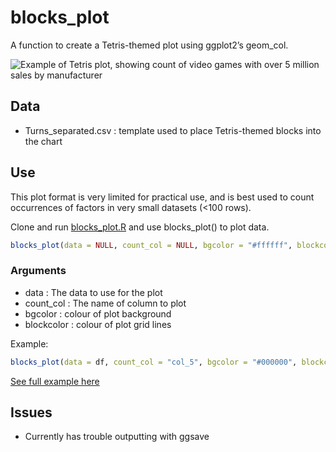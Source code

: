 blocks_plot
================

A function to create a Tetris-themed plot using ggplot2’s geom_col.

![Example of Tetris plot, showing count of video games with over 5
million sales by manufacturer](outputs/tetrisplotexample.png)

## Data

-   Turns_separated.csv : template used to place Tetris-themed blocks
    into the chart

## Use

This plot format is very limited for practical use, and is best used to
count occurrences of factors in very small datasets (\<100 rows).

Clone and run
<a href="https://github.com/filmicaesthetic/TetrisChart/blob/main/scripts/blocks_plot.R">blocks_plot.R</a>
and use blocks_plot() to plot data.

``` r
blocks_plot(data = NULL, count_col = NULL, bgcolor = "#ffffff", blockcolor = "#394d6e")
```

### Arguments

-   data : The data to use for the plot
-   count_col : The name of column to plot
-   bgcolor : colour of plot background
-   blockcolor : colour of plot grid lines

Example:

``` r
blocks_plot(data = df, count_col = "col_5", bgcolor = "#000000", blockcolor = "grey")
```

<a href = "https://github.com/filmicaesthetic/TetrisChart/blob/main/scripts/Tetris%20Plot%20Example.R">See
full example here</a>

## Issues

-   Currently has trouble outputting with ggsave
